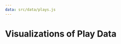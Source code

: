 ```yaml
---
data: src/data/plays.js
---
```


# Visualizations of Play Data

<!-- ## List of Plays

<ul id="play-list">Loading plays...</ul>

<!-- <script type="module" src="/data/script.js"></script> -->

<!-- # Play Data Visualization

## 1. Plays by Genre

Let's visualize the distribution of plays by genre.

<div id="chart-container">Loading genre chart...</div>

## 2. Plays by Author

A bar chart showing how many plays each author has.

<div id="author-chart">Loading author chart...</div>

## 3. Prologue Distribution

Distribution of plays with or without a prologue.

<div id="prologue-chart">Loading prologue chart...</div>

## 4. Musique / Danse / Machine Effects

Distribution of plays with or without musique/danse/machine effects.

<div id="musique-chart">Loading musique chart...</div>  -->
